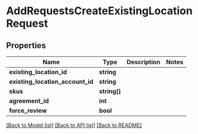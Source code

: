 # AddRequestsCreateExistingLocationRequest

## Properties
Name | Type | Description | Notes
------------ | ------------- | ------------- | -------------
**existing_location_id** | **string** |  | 
**existing_location_account_id** | **string** |  | 
**skus** | **string[]** |  | 
**agreement_id** | **int** |  | 
**force_review** | **bool** |  | 

[[Back to Model list]](../README.md#documentation-for-models) [[Back to API list]](../README.md#documentation-for-api-endpoints) [[Back to README]](../README.md)


